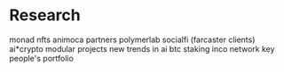 # Research
monad nfts
animoca partners
polymerlab
socialfi (farcaster clients)
ai*crypto
modular projects
new trends in ai
btc staking
inco network
key people's portfolio
